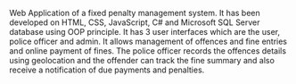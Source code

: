 Web Application of a fixed penalty management system. It has been developed on HTML, CSS, JavaScript, C# and Microsoft SQL Server database using OOP principle. It has 3 user interfaces which are the user, police officer and admin. It allows management of offences and fine entries and online payment of fines. The police officer records the offences details using geolocation and the offender can track the fine summary and also receive a notification of due payments and penalties.
